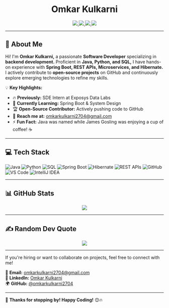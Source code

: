 <h1 align="center">Omkar Kulkarni</h1>  

<p align="center">
  <a href="https://github.com/omkarkulkarni2704">
    <img src="https://img.shields.io/badge/GitHub-%40omkarkulkarni-239a3b.svg">
  </a>
  <a href="https://www.linkedin.com/in/omkarkulkarni-dev/">
    <img src="https://img.shields.io/badge/LinkedIn-%40omkarkulkarni-0c66c3.svg">
  </a>
  <a href="https://x.com/omkarkulkarni_">
    <img src="https://img.shields.io/badge/X-%40omkarkulkarni-222222.svg">
  </a>
  <img src="https://komarev.com/ghpvc/?username=omkarkulkarni2704&label=Profile%20Views&color=0e75b6&style=flat">
</p>  

---

## 👋 About Me  

Hi! I'm **Omkar Kulkarni,** a passionate **Software Developer** specializing in **backend development.** Proficient in **Java, Python, and SQL,** I have hands-on experience with **Spring Boot, REST APIs, Microservices, and Hibernate.** I actively contribute to **open-source projects** on GitHub and continuously explore emerging technologies to refine my skills.

💡 **Key Highlights:**  
- 🔥 **Previously:** SDE Intern at Exposys Data Labs  
- 🌱 **Currently Learning:** Spring Boot & System Design  
- 🏆 **Open-Source Contributor:** Actively pushing code to GitHub  
- 📧 **Reach me at:** omkarkulkarni2704@gmail.com  
- ⚡ **Fun Fact:** Java was named while James Gosling was enjoying a cup of coffee! ☕  

---

## 💻 Tech Stack  

![Java](https://img.shields.io/badge/Java-%23ED8B00.svg?style=for-the-badge&logo=openjdk&logoColor=white)
![Python](https://img.shields.io/badge/Python-3670A0?style=for-the-badge&logo=python&logoColor=ffdd54)
![SQL](https://img.shields.io/badge/SQL-%2300758F.svg?style=for-the-badge&logo=postgresql&logoColor=white)
![Spring Boot](https://img.shields.io/badge/Spring_Boot-6DB33F?style=for-the-badge&logo=springboot&logoColor=white)
![Hibernate](https://img.shields.io/badge/Hibernate-59666C?style=for-the-badge&logo=Hibernate&logoColor=white)
![REST APIs](https://img.shields.io/badge/REST_APIs-%23232F3E.svg?style=for-the-badge&logo=swagger&logoColor=white) 
![GitHub](https://img.shields.io/badge/GitHub-181717?style=for-the-badge&logo=github&logoColor=white)
![VS Code](https://img.shields.io/badge/VS_Code-007ACC?style=for-the-badge&logo=visualstudiocode&logoColor=white)
![IntelliJ IDEA](https://img.shields.io/badge/IntelliJ_IDEA-000000.svg?style=for-the-badge&logo=intellij-idea&logoColor=white)

---

## 📊 GitHub Stats  

<p align="center">
  <img src="https://github-readme-stats.vercel.app/api?username=omkarkulkarni2704&show_icons=true&theme=dark" />
</p>

---

## ✍️ Random Dev Quote  

<p align="center">
  <img src="https://quotes-github-readme.vercel.app/api?type=horizontal&theme=dark" />
</p>

---

If you're hiring or want to collaborate on projects, feel free to connect with me!  

📧 **Email:** [omkarkulkarni2704@gmail.com](mailto:omkarkulkarni2704@gmail.com)  
📌 **LinkedIn:** [Omkar Kulkarni](https://www.linkedin.com/in/omkarkulkarni-dev/)  
🌍 **GitHub:** [@omkarkulkarni2704](https://github.com/omkarkulkarni2704)  

---

🚀 **Thanks for stopping by! Happy Coding!** 😊🔥  











<!-- Proudly created with GPRM ( https://gprm.itsvg.in ) -->
